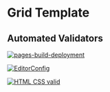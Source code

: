 # Grid Template

## Automated Validators

[![pages-build-deployment](https://github.com/garanzhaM/GRID/actions/workflows/pages/pages-build-deployment/badge.svg)](https://github.com/garanzhaM/GRID/actions/workflows/pages/pages-build-deployment)

[![EditorConfig](https://github.com/garanzhaM/GRID/actions/workflows/EditorConfig.yml/badge.svg)](https://github.com/garanzhaM/GRID/actions/workflows/EditorConfig.yml)

[![HTML CSS valid](https://github.com/garanzhaM/GRID/actions/workflows/HTML5Validator.yml/badge.svg)](https://github.com/garanzhaM/GRID/actions/workflows/HTML5Validator.yml)
